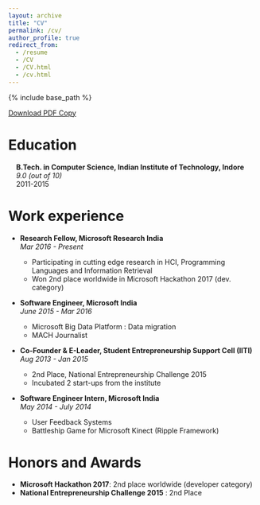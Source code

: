 ```yaml
---
layout: archive
title: "CV"
permalink: /cv/
author_profile: true
redirect_from:
  - /resume
  - /CV
  - /CV.html
  - /cv.html
---
```


{% include base_path %}

[Download PDF Copy](https://priyan.info/files/priyancv.pdf)

Education
======
&nbsp;&nbsp;&nbsp;&nbsp;**B.Tech. in Computer Science, Indian Institute of Technology, Indore**  
&nbsp;&nbsp;&nbsp;&nbsp;*9.0 (out of 10)*  
&nbsp;&nbsp;&nbsp;&nbsp;2011-2015  

Work experience
======
* **Research Fellow, Microsoft Research India**  
*Mar 2016 - Present*
  * Participating in cutting edge research in HCI, Programming Languages and Information Retrieval
  * Won 2nd place worldwide in Microsoft Hackathon 2017 (dev. category)

* **Software Engineer, Microsoft India**  
*June 2015 - Mar 2016*
  * Microsoft Big Data Platform : Data migration
  * MACH Journalist

* **Co-Founder & E-Leader, Student Entrepreneurship Support Cell (IITI)**  
*Aug 2013 - Jan 2015*
  * 2nd Place, National Entrepreneurship Challenge 2015
  * Incubated 2 start-ups from the institute

* **Software Engineer Intern, Microsoft India**  
*May 2014 - July 2014*
  * User Feedback Systems
  * Battleship Game for Microsoft Kinect (Ripple Framework)


Honors and Awards
======
* **Microsoft Hackathon 2017**: 2nd place worldwide (developer category)
* **National Entrepreneurship Challenge 2015** : 2nd Place
